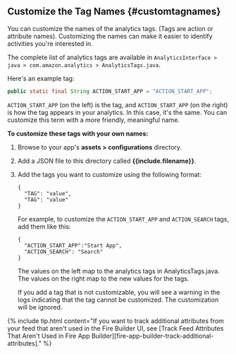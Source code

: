 ## Customize the Tag Names {#customtagnames}

You can customize the names of the analytics tags. (Tags are action or attribute names). Customizing the names can make it easier to identify activities you're interested in.

The complete list of analytics tags are available in `AnalyticsInterface > java > com.amazon.analytics > AnalyticsTags.java`.

Here's an example tag:

```java
public static final String ACTION_START_APP = "ACTION_START_APP";
```

`ACTION_START_APP` (on the left) is the tag, and `ACTION_START_APP` (on the right) is how the tag appears in your analytics. In this case, it's the same. You can customize this term with a more friendly, meaningful name.

**To customize these tags with your own names:**

1.  Browse to your app's **assets > configurations** directory.
2.  Add a JSON file to this directory called **{{include.filename}}**.
3.  Add the tags you want to customize using the following format:

    ```
    {
      "TAG": "value",
      "TAG": "value"
    }
    ```

    For example, to customize the `ACTION_START_APP` and `ACTION_SEARCH` tags, add them like this:

    ```
    {
      "ACTION_START_APP":"Start App",
      "ACTION_SEARCH": "Search"
    }
    ```

    The values on the left map to the analytics tags in AnalyticsTags.java. The values on the right map to the new values for the tags.

    If you add a tag that is not customizable, you will see a warning in the logs indicating that the tag cannot be customized. The customization will be ignored.

{% include tip.html content="If you want to track additional attributes from your feed that aren't used in the Fire Builder UI, see [Track Feed Attributes That Aren't Used in Fire App Builder][fire-app-builder-track-additional-attributes]." %}
